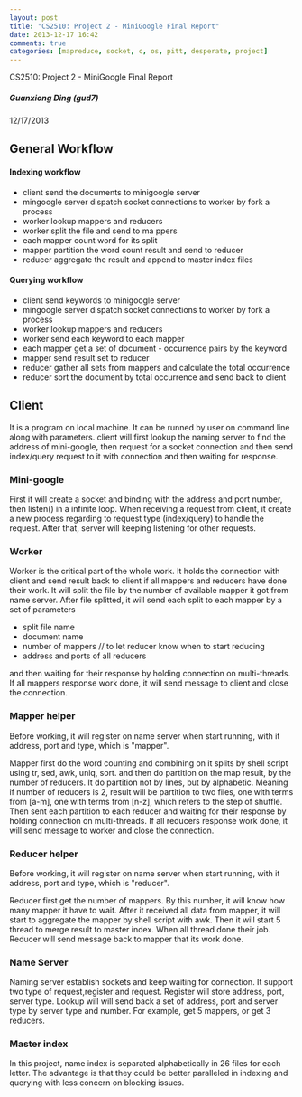 ```yaml
---
layout: post
title: "CS2510: Project 2 - MiniGoogle Final Report"
date: 2013-12-17 16:42
comments: true
categories: [mapreduce, socket, c, os, pitt, desperate, project]
---
```


CS2510: Project 2 - MiniGoogle Final Report

##### Guanxiong Ding (gud7)

12/17/2013

## General Workflow

#### Indexing workflow
* client send the documents to minigoogle server
* mingoogle server dispatch socket connections to worker by fork a process
* worker lookup mappers and reducers
* worker split the file and send to ma ppers
* each mapper count word for its split
* mapper partition the word count result and send to reducer
* reducer aggregate the result and append to master index files

#### Querying workflow
* client send keywords to minigoogle server
* mingoogle server dispatch socket connections to worker by fork a process
* worker lookup mappers and reducers
* worker send each keyword to each mapper
* each mapper get a set of document - occurrence pairs by the keyword
* mapper send result set to reducer
* reducer gather all sets from mappers and calculate the total occurrence
* reducer sort the document by total occurrence and send back to client

## Client

It is a program on local machine. It can be runned by user on command line along with parameters. client will first lookup the naming server to find the address of mini-google, then request for a socket connection and then send index/query request to it with connection and then waiting for response.

### Mini-google

First it will create a socket and binding with the address and port number, then listen() in a infinite loop. When receiving a request from client, it create a new process regarding to request type (index/query) to handle the request. After that, server will keeping listening for other requests. 

### Worker

Worker is the critical part of the whole work. It holds the connection with client and send result back to client if all mappers and reducers have done their work. It will split the file by the number of available mapper it got from name server. After file splitted, it will send each split to each mapper by a set of parameters

* split file name 
* document name
* number of mappers // to let reducer know when to start reducing
* address and ports of all reducers

and then waiting for their response by holding connection on multi-threads. If all mappers response work done, it will send message to client and close the connection.

### Mapper helper

Before working, it will register on name server when start running, with it address, port and type, which is "mapper".

Mapper first do the word counting and combining on it splits by shell script using tr, sed, awk, uniq, sort. and then do partition on the map result, by the number of reducers. It do partition not by lines, but by alphabetic. Meaning if number of reducers is 2, result will be partition to two files, one with terms from [a-m], one with terms from [n-z], which refers to the step of shuffle. Then sent each partition to each reducer and waiting for their response by holding connection on multi-threads. If all reducers response work done, it will send message to worker and close the connection.

### Reducer helper

Before working, it will register on name server when start running, with it address, port and type, which is "reducer".

Reducer first get the number of mappers. By this number, it will know how many mapper it have to wait. After it received all data from mapper, it will start to aggregate the mapper by shell script with awk. Then it will start 5 thread to merge result to master index. When all thread done their job. Reducer will send message back to mapper that its work done.

### Name Server

Naming server establish sockets and keep waiting for connection. It support two type of request,register and request. Register will store address, port, server type. Lookup will will send back a set of address, port and server type by server type and number. For example, get 5 mappers, or get 3 reducers.

### Master index

In this project, name index is separated alphabetically in 26 files for each letter. The advantage is that they could be better paralleled in indexing and querying with less concern on blocking issues.

